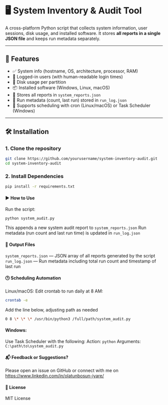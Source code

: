 # 🖥️ System Inventory & Audit Tool

A cross-platform Python script that collects system information, user sessions, disk usage, and installed software. It stores **all reports in a single JSON file** and keeps run metadata separately.

---

## 🚀 Features

- ✅ System info (hostname, OS, architecture, processor, RAM)
- 👥 Logged-in users (with human-readable login times)
- 💽 Disk usage per partition
- 📦 Installed software (Windows, Linux, macOS)
- 📄 Stores all reports in `system_reports.json`
- 📝 Run metadata (count, last run) stored in `run_log.json`
- 🔁 Supports scheduling with cron (Linux/macOS) or Task Scheduler (Windows)

---

## 🛠 Installation

### 1. Clone the repository

```bash
git clone https://github.com/yourusername/system-inventory-audit.git
cd system-inventory-audit
```

### 2. Install Dependencies

```bash
pip install -r requirements.txt
```

#### ▶️ How to Use

Run the script:

```bash
python system_audit.py
```

This appends a new system audit report to `system_reports.json`
Run metadata (run count and last run time) is updated in `run_log.json`

#### 📁 Output Files

`system_reports.json` — JSON array of all reports generated by the script
`run_log.json` — Run metadata including total run count and timestamp of last run

#### 🕒 Scheduling Automation

Linux/macOS:
Edit crontab to run daily at 8 AM:

```bash
crontab -e
```

Add the line below, adjusting path as needed

```bash
0 8 \* \* \* /usr/bin/python3 /full/path/system_audit.py
```

#### Windows:

Use Task Scheduler with the following:
Action: `python`
Arguments: `C:\path\to\system_audit.py`

#### 📬 Feedback or Suggestions?

Please open an issue on GitHub or connect with me on https://www.linkedin.com/in/olatunbosun-iyare/

#### 📄 License

MIT License
